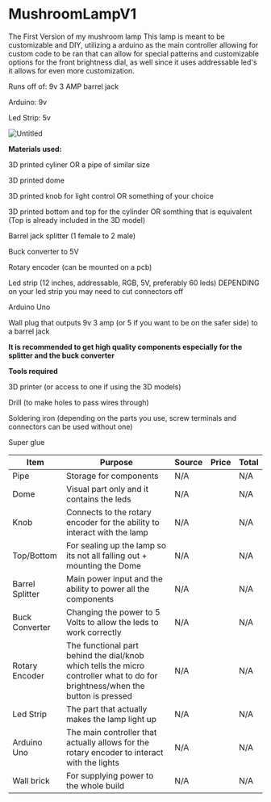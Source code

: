 # MushroomLampV1
The First Version of my mushroom lamp
This lamp is meant to be customizable and DIY, utilizing a arduino as the main controller allowing for custom code to be ran that can allow for special patterns and customizable options for the front brightness dial, as well since it uses addressable led's it allows for even more customization.

Runs off of: 9v 3 AMP barrel jack

Arduino: 9v

Led Strip: 5v

![Untitled](https://github.com/user-attachments/assets/47a2e66f-97d6-46ff-b654-8348a965a057)

**Materials used:**

3D printed cyliner OR a pipe of similar size

3D printed dome

3D printed knob for light control OR something of your choice

3D printed bottom and top for the cylinder OR somthing that is equivalent (Top is already included in the 3D model)

Barrel jack splitter (1 female to 2 male)

Buck converter to 5V

Rotary encoder (can be mounted on a pcb)

Led strip (12 inches, addressable, RGB, 5V, preferably 60 leds) DEPENDING on your led strip you may need to cut connectors off

Arduino Uno

Wall plug that outputs 9v 3 amp (or 5 if you want to be on the safer side) to a barrel jack

**It is recommended to get high quality components especially for the splitter and the buck converter**


**Tools required**

3D printer (or access to one if using the 3D models)

Drill (to make holes to pass wires through)

Soldering iron (depending on the parts you use, screw terminals and connectors can be used without one)

Super glue



|     Item      |                                                        Purpose                                                               |     Source    |     Price     |   Total   |
| ------------- | ---------------------------------------------------------------------------------------------------------------------------- | ------------- | ------------- | --------- |
|Pipe           |Storage for components                                                                                                        |N/A|           |  N/A|         |    N/A    |
|Dome           |Visual part only and it contains the leds                                                                                     |N/A|           |  N/A|         |           |
|Knob           |Connects to the rotary encoder for the ability to interact with the lamp                                                      |N/A|           |  N/A|         |           |
|Top/Bottom     |For sealing up the lamp so its not all falling out + mounting the Dome                                                        |N/A|           |  N/A|         |           |
|Barrel Splitter|Main power input and the ability to power all the components                                                                  |N/A|           |  N/A|         |           |
|Buck Converter |Changing the power to 5 Volts to allow the leds to work correctly                                                             |N/A|           |  N/A|         |           |
|Rotary Encoder |The functional part behind the dial/knob which tells the micro controller what to do for brightness/when the button is pressed|N/A|           |  N/A|         |           |
|Led Strip      |The part that actually makes the lamp light up                                                                                |N/A|           |  N/A|         |           |
|Arduino Uno    |The main controller that actually allows for the rotary encoder to interact with the lights                                   |N/A|           |  N/A|         |           |
|Wall brick     |For supplying power to the whole build                                                                                        |N/A|           |  N/A|         |           |

